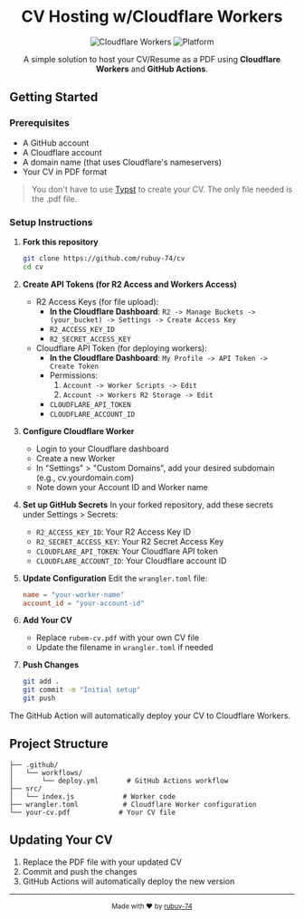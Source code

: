 <h1 align="center">
    CV Hosting w/Cloudflare Workers
</h1>

<p align="center">
  <img src="https://img.shields.io/badge/cloudflare-workers-orange" alt="Cloudflare Workers" />
  <img src="https://img.shields.io/badge/platform-any-lightgrey" alt="Platform" />
</p>

<p align="center">
  A simple solution to host your CV/Resume as a PDF using <b>Cloudflare Workers</b> and <b>GitHub Actions</b>. 
</p>

## Getting Started

### Prerequisites

- A GitHub account
- A Cloudflare account
- A domain name (that uses Cloudflare's nameservers)
- Your CV in PDF format

> You don't have to use [Typst](https://typst.app/) to create your CV. The only file needed is the .pdf file.


### Setup Instructions

1. **Fork this repository**
   ```bash
   git clone https://github.com/rubuy-74/cv
   cd cv
   ```

2. **Create API Tokens (for R2 Access and Workers Access)**
    - R2 Access Keys (for file upload): 
        - **In the Cloudflare Dashboard**: `R2 -> Manage Buckets -> (your_bucket) -> Settings -> Create Access Key`
        - `R2_ACCESS_KEY_ID`
        - `R2_SECRET_ACCESS_KEY`
    - Cloudflare API Token (for deploying workers):
        - **In the Cloudflare Dashboard**: `My Profile -> API Token -> Create Token`
        - Permissions:
            1. `Account -> Worker Scripts -> Edit`
            2. `Account -> Workers R2 Storage -> Edit`
        - `CLOUDFLARE_API_TOKEN`
        - `CLOUDFLARE_ACCOUNT_ID`

3. **Configure Cloudflare Worker**
    - Login to your Cloudflare dashboard
    - Create a new Worker
    - In "Settings" > "Custom Domains", add your desired subdomain (e.g., cv.yourdomain.com)
    - Note down your Account ID and Worker name


4. **Set up GitHub Secrets**
   In your forked repository, add these secrets under Settings > Secrets:
    - `R2_ACCESS_KEY_ID`: Your R2 Access Key ID
    - `R2_SECRET_ACCESS_KEY`: Your R2 Secret Access Key
    - `CLOUDFLARE_API_TOKEN`: Your Cloudflare API token
    - `CLOUDFLARE_ACCOUNT_ID`: Your Cloudflare account ID


5. **Update Configuration**
   Edit the `wrangler.toml` file:
   ```toml
   name = "your-worker-name"
   account_id = "your-account-id"
   ```

6. **Add Your CV**
   - Replace `rubem-cv.pdf` with your own CV file
   - Update the filename in `wrangler.toml` if needed

7. **Push Changes**
   ```bash
   git add .
   git commit -m "Initial setup"
   git push
   ```

The GitHub Action will automatically deploy your CV to Cloudflare Workers.

## Project Structure

```text
├── .github/
│   └── workflows/
│       └── deploy.yml       # GitHub Actions workflow
├── src/
│   └── index.js            # Worker code
├── wrangler.toml           # Cloudflare Worker configuration
└── your-cv.pdf            # Your CV file
```

## Updating Your CV

1. Replace the PDF file with your updated CV
2. Commit and push the changes
3. GitHub Actions will automatically deploy the new version

---

<p align="center">
  <sub>Made with ❤️ by <a href="https://github.com/rubuy-74">rubuy-74</a></sub>
</p>
